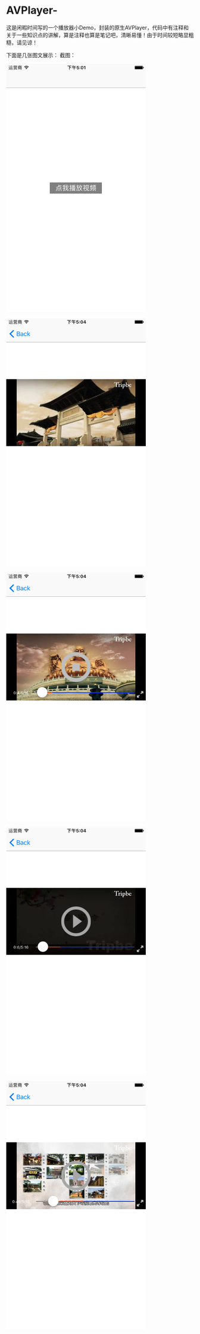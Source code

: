 # AVPlayer-

这是闲暇时间写的一个播放器小Demo，封装的原生AVPlayer，代码中有注释和关于一些知识点的讲解，算是注释也算是笔记吧，清晰易懂！由于时间较短略显粗糙，请见谅！

下面是几张图文展示：
  截图：

   ![image](https://github.com/zhongfei246/AVPlayer-/blob/master/AVPlayer/AVPlayerDemo/RemindPic/picture1.png)
   
   
   ![image](https://github.com/zhongfei246/AVPlayer-/blob/master/AVPlayer/AVPlayerDemo/RemindPic/picture2.png)
   
   
   ![image](https://github.com/zhongfei246/AVPlayer-/blob/master/AVPlayer/AVPlayerDemo/RemindPic/picture3.png)
   
   
   ![image](https://github.com/zhongfei246/AVPlayer-/blob/master/AVPlayer/AVPlayerDemo/RemindPic/picture4.png)
   
   
   ![image](https://github.com/zhongfei246/AVPlayer-/blob/master/AVPlayer/AVPlayerDemo/RemindPic/picture5.png)
